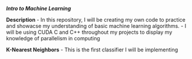 ***Intro to Machine Learning***

**Description**
	- In this repository, I will be creating my own code to practice and showacse my understanding of basic machine learning algorithms.
	- I will be using CUDA C and C++ throughout my projects to display my knowledge of parallelism in computing


**K-Nearest Neighbors**
	- This is the first classifier I will be implementing
